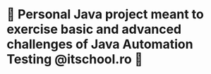 
 # :orange_book: Personal Java project meant to exercise basic and advanced challenges of Java Automation Testing @itschool.ro :orange_book:
